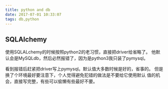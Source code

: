 ```yaml
---
title: python and db
date: 2017-07-01 10:33:07
tags: db,python
---
```


## SQLAlchemy
使用SQLALchemy的时候按照python2的老习惯，直接把driver给省略了。
他默认会是MySQLdb，然后必然报错了，因为是python3我只装了pymysql。

看到报错后赶紧把driver写上pymysql。默认值大多数时候是好的，省事的。
但是换了个环境最好要注意下，个人觉得避免犯错的做法是不要给它使用默认
值的机会，直接写完整，有些可以偷懒有些最好不要。
